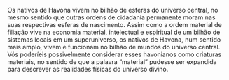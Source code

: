 ﻿Os nativos de Havona vivem no bilhão de esferas do universo central, no mesmo sentido que outras ordens de cidadania permanente moram nas suas respectivas esferas de nascimento. Assim como a ordem material de filiação vive na economia material, intelectual e espiritual de um bilhão de sistemas locais em um superuniverso, os nativos de Havona, num sentido mais amplo, vivem e funcionam no bilhão de mundos do universo central. Vós poderíeis possivelmente considerar esses havonianos como criaturas materiais, no sentido de que a palavra “material” pudesse ser expandida para descrever as realidades físicas do universo divino.